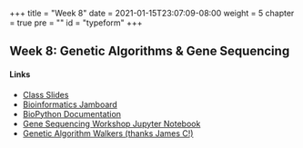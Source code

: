 +++
title = "Week 8"
date = 2021-01-15T23:07:09-08:00
weight = 5
chapter = true
pre = "<b></b>"
id = "typeform"
+++

## Week 8: Genetic Algorithms & Gene Sequencing

#### Links
  - [Class Slides](https://docs.google.com/presentation/d/1RXUPjfmuKe0-IXz7V3LMx3vOVyjs-pr1jXnBhuuGBIk/edit?usp=sharing)
  - [Bioinformatics Jamboard](https://jamboard.google.com/d/1MP0jqPHrYRfuG4nYOyrX5M8ujJpFXmWLFB_CuROOKUM/viewer)
  - [BioPython Documentation](https://biopython.org/wiki/Documentation)
  - [Gene Sequencing Workshop Jupyter Notebook](https://colab.research.google.com/drive/18QFO5wa31MmR01Lbcg0KQkK0Pj7Bgou3?usp=sharing)
  - [Genetic Algorithm Walkers (thanks James C!)](https://rednuht.org/genetic_walkers/)
